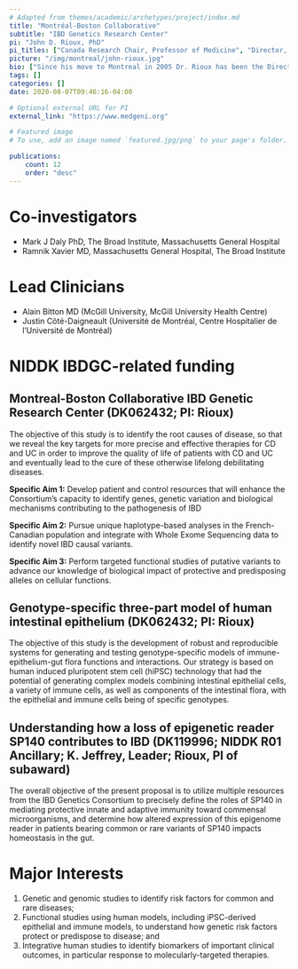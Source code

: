 ```yaml
---
# Adapted from themes/academic/archetypes/project/index.md
title: "Montréal-Boston Collaborative"
subtitle: "IBD Genetics Research Center"
pi: "John D. Rioux, PhD"
pi_titles: ["Canada Research Chair, Professor of Medicine", "Director, Laboratory of Genetics and Genomic Medicine of Inflammation", "Director, Integrative Biology Platform (Université de Montréal and Montreal Heart Institute)"]
picture: "/img/montreal/john-rioux.jpg"
bio: ["Since his move to Montreal in 2005 Dr. Rioux has been the Director of the Laboratory in Genetics and Genomic Medicine of Inflammation, and more recently the Director of the MHI/UdeM Integrative Biology Platform and the High-Performance Sorting Platform. He is a founding member of multiple international consortia and currently co-leads the International IBD Genetics Consortium, is Chair of the Steering Committee of the NIDDK IBD Genetics Consortium and is the leader of the IBD Genomic Medicine (iGenoMed) Consortium.", "Dr. Rioux’s research focuses on three main areas: (1) genetic studies to identify risk factors for common and rare diseases; (2) functional studies using human models, including iPSC-derived epithelial and immune models, to understand how genetic risk factors protect or predispose to disease; and (3) integrative human studies to identify biomarkers of important clinical outcomes, in particular response to molecularly-targeted therapies. Dr. Rioux’s work has led to over 200 publications, cited over 30,000 times."]
tags: []
categories: []
date: 2020-08-07T09:46:16-04:00

# Optional external URL for PI
external_link: "https://www.medgeni.org"

# Featured image
# To use, add an image named `featured.jpg/png` to your page's folder.

publications:
    count: 12
    order: "desc"
---
```


# Co-investigators

- Mark J Daly PhD, The Broad Institute, Massachusetts General Hospital
- Ramnik Xavier MD, Massachusetts General Hospital, The Broad Institute

# Lead Clinicians

- Alain Bitton MD (McGill University, McGill University Health Centre)
- Justin Côté-Daigneault (Université de Montréal, Centre Hospitalier de
  l’Université de Montréal)

# NIDDK IBDGC-related funding

## Montreal-Boston Collaborative IBD Genetic Research Center (DK062432; PI: Rioux)

The objective of this study is to identify the root causes of disease, so that
we reveal the key targets for more precise and effective therapies for CD and
UC in order to improve the quality of life of patients with CD and UC and
eventually lead to the cure of these otherwise lifelong debilitating diseases.

**Specific Aim 1:** Develop patient and control resources that will enhance
the Consortium’s capacity to identify genes, genetic variation and biological
mechanisms contributing to the pathogenesis of IBD

**Specific Aim 2:** Pursue unique haplotype-based analyses in the
French-Canadian population and integrate with Whole Exome Sequencing data to
identify novel IBD causal variants.

**Specific Aim 3:** Perform targeted functional studies of putative variants
to advance our knowledge of biological impact of protective and predisposing
alleles on cellular functions.

## Genotype-specific three-part model of human intestinal epithelium (DK062432; PI: Rioux)

The objective of this study is the development of robust and reproducible
systems for generating and testing genotype-specific models of
immune-epithelium-gut flora functions and interactions. Our strategy is based
on human induced pluripotent stem cell (hiPSC) technology that had the
potential of generating complex models combining intestinal epithelial cells,
a variety of immune cells, as well as components of the intestinal flora, with
the epithelial and immune cells being of specific genotypes.

## Understanding how a loss of epigenetic reader SP140 contributes to IBD (DK119996; NIDDK R01 Ancillary; K. Jeffrey, Leader; Rioux, PI of subaward)

The overall objective of the present proposal is to utilize multiple resources
from the IBD Genetics Consortium to precisely define the roles of SP140 in
mediating protective innate and adaptive immunity toward commensal
microorganisms, and determine how altered expression of this epigenome reader
in patients bearing common or rare variants of SP140 impacts homeostasis in
the gut.

# Major Interests

1. Genetic and genomic studies to identify risk factors for common and rare
   diseases;
2. Functional studies using human models, including iPSC-derived epithelial
   and immune models, to understand how genetic risk factors protect or
   predispose to disease; and
3. Integrative human studies to identify biomarkers of important clinical
   outcomes, in particular response to molecularly-targeted therapies.
